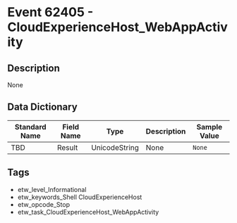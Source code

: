 # Event 62405 - CloudExperienceHost_WebAppActivity

## Description
None

## Data Dictionary
|Standard Name|Field Name|Type|Description|Sample Value|
|---|---|---|---|---|
|TBD|Result|UnicodeString|None|`None`|

## Tags
* etw_level_Informational
* etw_keywords_Shell CloudExperienceHost
* etw_opcode_Stop
* etw_task_CloudExperienceHost_WebAppActivity
